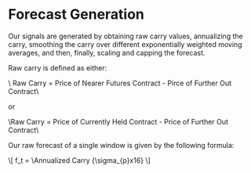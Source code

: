 # Forecast Generation

Our signals are generated by obtaining raw carry values, annualizing the carry, smoothing the carry over different exponentially weighted moving averages, and then, finally, scaling and capping the forecast.

Raw carry is defined as either:

\\ Raw Carry = Price of Nearer Futures Contract - Pirce of Further Out Contract\\

or 

\\Raw Carry = Price of Currently Held Contract - Price of Further Out Contract\\



Our raw forecast of a single window is given by the following formula:

\\[ f_t = \Annualized Carry {\sigma_{p}x16} \\]


